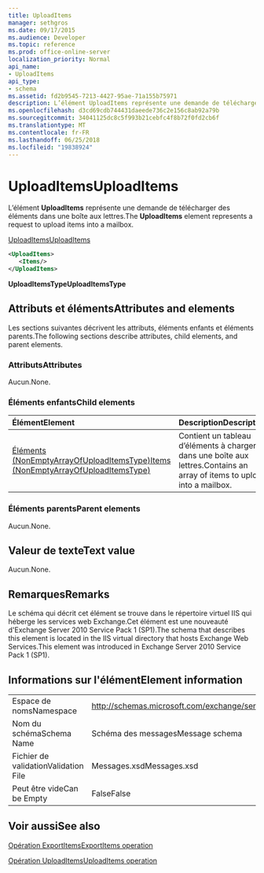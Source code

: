 ```yaml
---
title: UploadItems
manager: sethgros
ms.date: 09/17/2015
ms.audience: Developer
ms.topic: reference
ms.prod: office-online-server
localization_priority: Normal
api_name:
- UploadItems
api_type:
- schema
ms.assetid: fd2b9545-7213-4427-95ae-71a155b75971
description: L’élément UploadItems représente une demande de télécharger des éléments dans une boîte aux lettres.
ms.openlocfilehash: d3cd69cdb744431daeede736c2e156c8ab92a79b
ms.sourcegitcommit: 34041125dc8c5f993b21cebfc4f8b72f0fd2cb6f
ms.translationtype: MT
ms.contentlocale: fr-FR
ms.lasthandoff: 06/25/2018
ms.locfileid: "19838924"
---
```

# <a name="uploaditems"></a><span data-ttu-id="277d0-103">UploadItems</span><span class="sxs-lookup"><span data-stu-id="277d0-103">UploadItems</span></span>

<span data-ttu-id="277d0-104">L’élément **UploadItems** représente une demande de télécharger des éléments dans une boîte aux lettres.</span><span class="sxs-lookup"><span data-stu-id="277d0-104">The **UploadItems** element represents a request to upload items into a mailbox.</span></span> 
  
[<span data-ttu-id="277d0-105">UploadItems</span><span class="sxs-lookup"><span data-stu-id="277d0-105">UploadItems</span></span>](uploaditems.md)
  
```XML
<UploadItems>
   <Items/>
</UploadItems>
```

 <span data-ttu-id="277d0-106">**UploadItemsType**</span><span class="sxs-lookup"><span data-stu-id="277d0-106">**UploadItemsType**</span></span>
## <a name="attributes-and-elements"></a><span data-ttu-id="277d0-107">Attributs et éléments</span><span class="sxs-lookup"><span data-stu-id="277d0-107">Attributes and elements</span></span>

<span data-ttu-id="277d0-108">Les sections suivantes décrivent les attributs, éléments enfants et éléments parents.</span><span class="sxs-lookup"><span data-stu-id="277d0-108">The following sections describe attributes, child elements, and parent elements.</span></span>
  
### <a name="attributes"></a><span data-ttu-id="277d0-109">Attributs</span><span class="sxs-lookup"><span data-stu-id="277d0-109">Attributes</span></span>

<span data-ttu-id="277d0-110">Aucun.</span><span class="sxs-lookup"><span data-stu-id="277d0-110">None.</span></span>
  
### <a name="child-elements"></a><span data-ttu-id="277d0-111">Éléments enfants</span><span class="sxs-lookup"><span data-stu-id="277d0-111">Child elements</span></span>

|<span data-ttu-id="277d0-112">**Élément**</span><span class="sxs-lookup"><span data-stu-id="277d0-112">**Element**</span></span>|<span data-ttu-id="277d0-113">**Description**</span><span class="sxs-lookup"><span data-stu-id="277d0-113">**Description**</span></span>|
|:-----|:-----|
|[<span data-ttu-id="277d0-114">Éléments (NonEmptyArrayOfUploadItemsType)</span><span class="sxs-lookup"><span data-stu-id="277d0-114">Items (NonEmptyArrayOfUploadItemsType)</span></span>](items-nonemptyarrayofuploaditemstype.md) <br/> |<span data-ttu-id="277d0-115">Contient un tableau d’éléments à charger dans une boîte aux lettres.</span><span class="sxs-lookup"><span data-stu-id="277d0-115">Contains an array of items to upload into a mailbox.</span></span>  <br/> |
   
### <a name="parent-elements"></a><span data-ttu-id="277d0-116">Éléments parents</span><span class="sxs-lookup"><span data-stu-id="277d0-116">Parent elements</span></span>

<span data-ttu-id="277d0-117">Aucun.</span><span class="sxs-lookup"><span data-stu-id="277d0-117">None.</span></span>
  
## <a name="text-value"></a><span data-ttu-id="277d0-118">Valeur de texte</span><span class="sxs-lookup"><span data-stu-id="277d0-118">Text value</span></span>

<span data-ttu-id="277d0-119">Aucun.</span><span class="sxs-lookup"><span data-stu-id="277d0-119">None.</span></span>
  
## <a name="remarks"></a><span data-ttu-id="277d0-120">Remarques</span><span class="sxs-lookup"><span data-stu-id="277d0-120">Remarks</span></span>

<span data-ttu-id="277d0-121">Le schéma qui décrit cet élément se trouve dans le répertoire virtuel IIS qui héberge les services web Exchange.Cet élément est une nouveauté d'Exchange Server 2010 Service Pack 1 (SP1).</span><span class="sxs-lookup"><span data-stu-id="277d0-121">The schema that describes this element is located in the IIS virtual directory that hosts Exchange Web Services.This element was introduced in Exchange Server 2010 Service Pack 1 (SP1).</span></span>
  
## <a name="element-information"></a><span data-ttu-id="277d0-122">Informations sur l'élément</span><span class="sxs-lookup"><span data-stu-id="277d0-122">Element information</span></span>

|||
|:-----|:-----|
|<span data-ttu-id="277d0-123">Espace de noms</span><span class="sxs-lookup"><span data-stu-id="277d0-123">Namespace</span></span>  <br/> |http://schemas.microsoft.com/exchange/services/2006/messages  <br/> |
|<span data-ttu-id="277d0-124">Nom du schéma</span><span class="sxs-lookup"><span data-stu-id="277d0-124">Schema Name</span></span>  <br/> |<span data-ttu-id="277d0-125">Schéma des messages</span><span class="sxs-lookup"><span data-stu-id="277d0-125">Message schema</span></span>  <br/> |
|<span data-ttu-id="277d0-126">Fichier de validation</span><span class="sxs-lookup"><span data-stu-id="277d0-126">Validation File</span></span>  <br/> |<span data-ttu-id="277d0-127">Messages.xsd</span><span class="sxs-lookup"><span data-stu-id="277d0-127">Messages.xsd</span></span>  <br/> |
|<span data-ttu-id="277d0-128">Peut être vide</span><span class="sxs-lookup"><span data-stu-id="277d0-128">Can be Empty</span></span>  <br/> |<span data-ttu-id="277d0-129">False</span><span class="sxs-lookup"><span data-stu-id="277d0-129">False</span></span>  <br/> |
   
## <a name="see-also"></a><span data-ttu-id="277d0-130">Voir aussi</span><span class="sxs-lookup"><span data-stu-id="277d0-130">See also</span></span>



[<span data-ttu-id="277d0-131">Opération ExportItems</span><span class="sxs-lookup"><span data-stu-id="277d0-131">ExportItems operation</span></span>](exportitems-operation.md)
  
[<span data-ttu-id="277d0-132">Opération UploadItems</span><span class="sxs-lookup"><span data-stu-id="277d0-132">UploadItems operation</span></span>](uploaditems-operation.md)

